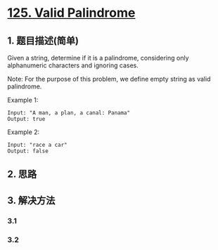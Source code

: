 # [125. Valid Palindrome](https://leetcode-cn.com/problems/valid-palindrome/)

## 1. 题目描述(简单)

Given a string, determine if it is a palindrome, considering only alphanumeric characters and ignoring cases.

Note: For the purpose of this problem, we define empty string as valid palindrome.

Example 1:
```
Input: "A man, a plan, a canal: Panama"
Output: true
```
Example 2:
```
Input: "race a car"
Output: false
```


## 2. 思路

## 3. 解决方法

### 3.1



### 3.2

